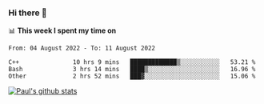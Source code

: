 ### Hi there 👋

📊 **This week I spent my time on**
<!--START_SECTION:waka-->

```text
From: 04 August 2022 - To: 11 August 2022

C++               10 hrs 9 mins   █████████████▒░░░░░░░░░░░   53.21 %
Bash              3 hrs 14 mins   ████▒░░░░░░░░░░░░░░░░░░░░   16.96 %
Other             2 hrs 52 mins   ███▓░░░░░░░░░░░░░░░░░░░░░   15.06 %
```

<!--END_SECTION:waka-->


[![Paul's github stats](https://github-readme-stats.vercel.app/api?username=mickeyouyou&theme=dracula&show_icons=true)](https://github.com/anuraghazra/github-readme-stats)
